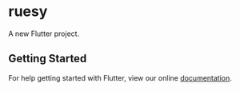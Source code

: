 # ruesy

A new Flutter project.

## Getting Started

For help getting started with Flutter, view our online
[documentation](https://flutter.io/).
